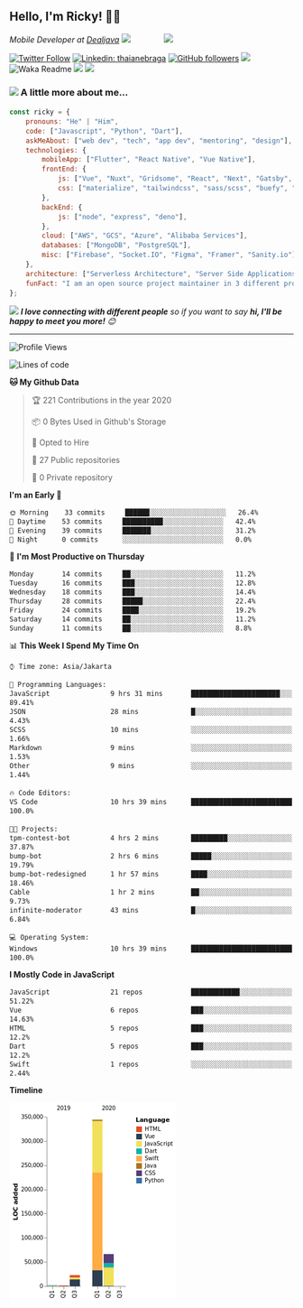 ## Hello, I'm Ricky! 🙏🏻
<img align='right' src="https://media.giphy.com/media/M9gbBd9nbDrOTu1Mqx/giphy.gif" width="230">
<p><em>Mobile Developer at <a href="https://dealjava.com">Dealjava</a> <img src="https://media.giphy.com/media/WUlplcMpOCEmTGBtBW/giphy.gif" width="30"> 
</em></p>

[![Twitter Follow](https://img.shields.io/twitter/follow/RickyDoesCode?label=RickyDoesCode)](https://twitter.com/RickyDoesCode)
[![Linkedin: thaianebraga](https://img.shields.io/badge/-Ricky-blue?style=flat-square&logo=Linkedin&logoColor=white&link=https://www.linkedin.com/in/audrick)](https://www.linkedin.com/in/audrick)
[![GitHub followers](https://img.shields.io/github/followers/RickyDoesCode?label=RickyDoesCode&style=social)](https://github.com/RickyDoesCode)
![](https://visitor-badge.glitch.me/badge?page_id=RickyDoesCode.RickyDoesCode)
![Waka Readme](https://github.com/anmol098/anmol098/workflows/Waka%20Readme/badge.svg)
[![](https://img.shields.io/badge/-instagram-blueviolet?logo=instagram&logoColor=white)](https://instagram.com/designsbyricky)
[![](https://img.shields.io/badge/-others-orange)](https://linktr.ee/designsbyricky)

### <img src="https://media.giphy.com/media/VgCDAzcKvsR6OM0uWg/giphy.gif" width="50"> A little more about me...  

```javascript
const ricky = {
    pronouns: "He" | "Him",
    code: ["Javascript", "Python", "Dart"],
    askMeAbout: ["web dev", "tech", "app dev", "mentoring", "design"],
    technologies: {
        mobileApp: ["Flutter", "React Native", "Vue Native"],
        frontEnd: {
            js: ["Vue", "Nuxt", "Gridsome", "React", "Next", "Gatsby", "Flutter Web"],
            css: ["materialize", "tailwindcss", "sass/scss", "buefy", "material design"]
        },
        backEnd: {
            js: ["node", "express", "deno"],
        },
        cloud: ["AWS", "GCS", "Azure", "Alibaba Services"],
        databases: ["MongoDB", "PostgreSQL"],
        misc: ["Firebase", "Socket.IO", "Figma", "Framer", "Sanity.io"]
    },
    architecture: ["Serverless Architecture", "Server Side Applications", "Single Page Applications", "Microservice Servers", "MVC"],
    funFact: "I am an open source project maintainer in 3 different projects"
};
```

<img src="https://media.giphy.com/media/LnQjpWaON8nhr21vNW/giphy.gif" width="60"> <em><b>I love connecting with different people</b> so if you want to say <b>hi, I'll be happy to meet you more!</b> 😊</em>

---
<!--START_SECTION:waka-->
![Profile Views](http://img.shields.io/badge/Profile%20Views-13-blue)

![Lines of code](https://img.shields.io/badge/From%20Hello%20World%20I%27ve%20Written-2.6%20million%20Lines%20of%20code-blue)

**🐱 My Github Data** 

> 🏆 221 Contributions in the year 2020
 > 
> 📦 0 Bytes Used in Github's Storage 
 > 
> 💼 Opted to Hire
 > 
> 📜 27 Public repositories
 > 
> 🔑 0 Private repository 
 > 
**I'm an Early 🐤** 

```text
🌞 Morning    33 commits     ██████░░░░░░░░░░░░░░░░░░░   26.4% 
🌆 Daytime    53 commits     ██████████░░░░░░░░░░░░░░░   42.4% 
🌃 Evening    39 commits     ███████░░░░░░░░░░░░░░░░░░   31.2% 
🌙 Night      0 commits      ░░░░░░░░░░░░░░░░░░░░░░░░░   0.0%

```
📅 **I'm Most Productive on Thursday** 

```text
Monday       14 commits     ██░░░░░░░░░░░░░░░░░░░░░░░   11.2% 
Tuesday      16 commits     ███░░░░░░░░░░░░░░░░░░░░░░   12.8% 
Wednesday    18 commits     ███░░░░░░░░░░░░░░░░░░░░░░   14.4% 
Thursday     28 commits     █████░░░░░░░░░░░░░░░░░░░░   22.4% 
Friday       24 commits     ████░░░░░░░░░░░░░░░░░░░░░   19.2% 
Saturday     14 commits     ██░░░░░░░░░░░░░░░░░░░░░░░   11.2% 
Sunday       11 commits     ██░░░░░░░░░░░░░░░░░░░░░░░   8.8%

```


📊 **This Week I Spend My Time On** 

```text
⌚︎ Time zone: Asia/Jakarta

💬 Programming Languages: 
JavaScript               9 hrs 31 mins       ██████████████████████░░░   89.41% 
JSON                     28 mins             █░░░░░░░░░░░░░░░░░░░░░░░░   4.43% 
SCSS                     10 mins             ░░░░░░░░░░░░░░░░░░░░░░░░░   1.66% 
Markdown                 9 mins              ░░░░░░░░░░░░░░░░░░░░░░░░░   1.53% 
Other                    9 mins              ░░░░░░░░░░░░░░░░░░░░░░░░░   1.44%

🔥 Code Editors: 
VS Code                  10 hrs 39 mins      █████████████████████████   100.0%

🐱‍💻 Projects: 
tpm-contest-bot          4 hrs 2 mins        █████████░░░░░░░░░░░░░░░░   37.87% 
bump-bot                 2 hrs 6 mins        █████░░░░░░░░░░░░░░░░░░░░   19.79% 
bump-bot-redesigned      1 hr 57 mins        ████░░░░░░░░░░░░░░░░░░░░░   18.46% 
Cable                    1 hr 2 mins         ██░░░░░░░░░░░░░░░░░░░░░░░   9.73% 
infinite-moderator       43 mins             █░░░░░░░░░░░░░░░░░░░░░░░░   6.84%

💻 Operating System: 
Windows                  10 hrs 39 mins      █████████████████████████   100.0%

```

**I Mostly Code in JavaScript** 

```text
JavaScript               21 repos            ████████████░░░░░░░░░░░░░   51.22% 
Vue                      6 repos             ███░░░░░░░░░░░░░░░░░░░░░░   14.63% 
HTML                     5 repos             ███░░░░░░░░░░░░░░░░░░░░░░   12.2% 
Dart                     5 repos             ███░░░░░░░░░░░░░░░░░░░░░░   12.2% 
Swift                    1 repos             ░░░░░░░░░░░░░░░░░░░░░░░░░   2.44%

```


**Timeline**

![Chart not found](https://github.com/RickyDoesCode/RickyDoesCode/blob/master/charts/bar_graph.png) 


<!--END_SECTION:waka-->